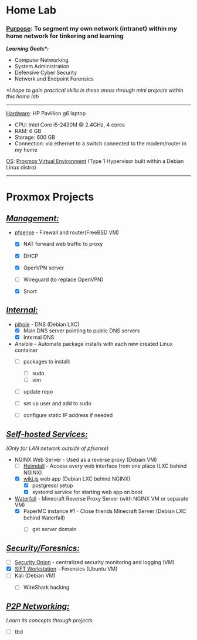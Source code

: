 # Home Lab
### <ins>Purpose</ins>: To segment my own network (intranet) within my home network for tinkering and learning
***Learning Goals\*:***
- Computer Networking
- System Administration
- Defensive Cyber Security
- Network and Endpoint Forensics

*\*I hope to gain practical skills in these areas through mini projects within this home lab*

---

<ins>Hardware</ins>: HP Pavillion g6 laptop 
- CPU: Intel Core i5-2430M @ 2.4GHz, 4 cores
- RAM: 6 GB
- Storage: 600 GB
- Connection: via ethernet to a switch connected to the modem/router in my home

<ins>OS</ins>: [Proxmox Virtual Environment](https://www.proxmox.com/en/proxmox-ve) (Type 1 Hypervisor built within a Debian Linux distro)

---

# Proxmox Projects


## <ins>*Management:*</ins>


- [pfsense](https://www.pfsense.org/) - Firewall and router(FreeBSD VM)
  - [X] NAT forward web traffic to proxy
  - [X] DHCP
  - [X] OpenVPN server
  - [ ] Wireguard (to replace OpenVPN)
  - [X] Snort


## *<ins>Internal:</ins>*

- [pihole](https://pi-hole.net/) - DNS (Debian LXC)
  - [X] Main DNS server pointing to public DNS servers
  - [X] Internal DNS

- Ansible - Automate package installs with each new created Linux container 
  - [ ] packages to install:
    - [ ] sudo
    - [ ] vim
  - [ ] update repo
  - [ ] set up user and add to sudo 
  - [ ] configure static IP address if needed


## *<ins>Self-hosted Services:</ins>*
*(Only for LAN network outside of pfsense)*


- NGINX Web Server - Used as a reverse proxy (Debain VM)
  - [ ] [Heimdall](https://heimdall.site/) - Access every web interface from one place (LXC behind NGINX)
  - [X] [wiki.js](https://www.vultr.com/docs/install-wiki-js-with-node-js-postgresql-and-nginx-on-ubuntu-20-04-lts/) web app (Debian LXC behind NGINX)
    - [X] postgresql setup
    - [X] systemd service for starting web app on boot

- [Waterfall](https://github.com/PaperMC/Waterfall) - Minecraft Reverse Proxy Server (with NGINX VM or separate VM)
  - [X] PaperMC instance #1 - Close friends Minecraft Server (Debian LXC behind Waterfall)
    - [ ] get server domain


## *<ins>Security/Foresnics:</ins>*

- [ ] [Security Onion](https://docs.securityonion.net/en/2.3/installation.html) - centralized security monitoring and logging (VM)
- [X] [SIFT Workstation](https://github.com/teamdfir/sift-cli#installation) - Forensics (Ubuntu VM)
- [ ] Kali (Debian VM)
  - [ ] WireShark hacking



## *<ins>P2P Networking:</ins>*
*Learn its concepts through projects*

- [ ] tbd





